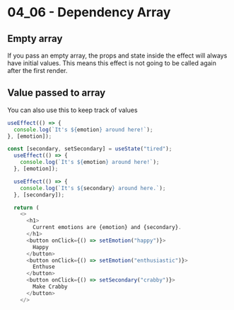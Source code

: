 # 04_06 - Dependency Array

## Empty array

If you pass an empty array, the props and state inside the effect will always have initial values. This means this effect is not going to be called again after the first render.

## Value passed to array

You can also use this to keep track of values

```javascript
useEffect(() => {
  console.log(`It's ${emotion} around here!`);
}, [emotion]);
```

```javascript
const [secondary, setSecondary] = useState("tired");
  useEffect(() => {
    console.log(`It's ${emotion} around here!`);
  }, [emotion]);

  useEffect(() => {
    console.log(`It's ${secondary} around here.`);
  }, [secondary]);

  return (
    <>
      <h1>
        Current emotions are {emotion} and {secondary}.
      </h1>
      <button onClick={() => setEmotion("happy")}>
        Happy
      </button>
      <button onClick={() => setEmotion("enthusiastic")}>
        Enthuse
      </button>
      <button onClick={() => setSecondary("crabby")}>
        Make Crabby
      </button>
    </>
```
